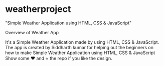 # weatherproject

"Simple Weather Application using HTML, CSS & JavaScript"

Overview of Weather App

It's a Simple Weather Application made by using HTML, CSS & JavaScript.
The app is created by Siddharth kumar for helping out the beginners on how to make Simple Weather Application using HTML, CSS & JavaScript
Show some ❤️ and ⭐ the repo if you like the design.
